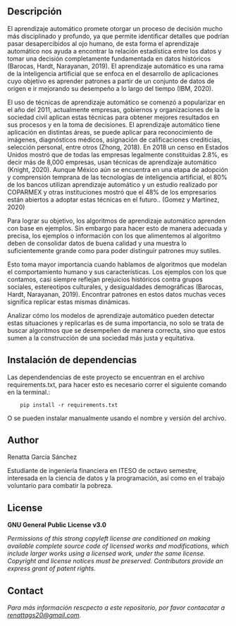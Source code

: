 ## Descripción

El aprendizaje automático promete otorgar un proceso de decisión mucho más disciplinado y profundo, ya que permite identificar detalles que podrían pasar desapercibidos al ojo humano, de esta forma el aprendizaje automático nos ayuda a encontrar la relación estadística entre los datos y tomar una decisión completamente fundamentada en datos históricos (Barocas, Hardt, Narayanan, 2019). El aprendizaje automático es una rama de la inteligencia artificial que se enfoca en el desarrollo de aplicaciones cuyo objetivo es aprender patrones a partir  de un conjunto de datos de origen e ir mejorando su desempeño a lo largo del tiempo (IBM, 2020). 
	
El uso de técnicas de aprendizaje automático se comenzó a popularizar en el año del 2011, actualmente empresas, gobiernos y organizaciones de la sociedad civil aplican estas técnicas para obtener mejores resultados en sus procesos y en la toma de decisiones. El aprendizaje automático tiene aplicación en distintas áreas, se puede aplicar para reconocimiento de imágenes, diagnósticos médicos, asignación de calificaciones crediticias, selección personal, entre otros (Zhong, 2018). En 2018 un censo en Estados Unidos mostró que de todas las empresas legalmente constituidas 2.8%, es decir más de 8,000 empresas, usan técnicas de aprendizaje automático (Knight, 2020). Aunque México aún se encuentra en una etapa de adopción y comprensión temprana de las tecnologías de inteligencia artificial, el 80% de los bancos utilizan aprendizaje automático y un estudio realizado por COPARMEX y otras instituciones mostró que el 48% de los empresarios están abiertos a adoptar estas técnicas en el futuro.. (Gomez y Martinez, 2020)
	
Para lograr su objetivo, los algoritmos de aprendizaje automático aprenden con base en ejemplos. Sin embargo para hacer esto de manera adecuada y precisa, los ejemplos o información con los que alimentemos al algoritmo deben de consolidar  datos de buena calidad y una muestra lo suficientemente grande como para poder distinguir patrones muy sutiles.  

Esto toma mayor importancia cuando hablamos de algoritmos que modelan el comportamiento humano y sus características. Los ejemplos con los que contamos, casi siempre reflejan prejuicios históricos contra grupos sociales, estereotipos culturales, y desigualdades demográficas (Barocas, Hardt, Narayanan, 2019). Encontrar patrones en estos datos muchas veces significa replicar estas mismas dinámicas.

Analizar cómo los modelos de aprendizaje automático pueden detectar estas situaciones y replicarlas es de suma importancia, no solo se trata de buscar algoritmos que se desempeñen de manera correcta, sino que estos sumen a la construcción de una sociedad más justa y equitativa. 

## Instalación de dependencias

Las dependendencias de este proyecto se encuentran en el archivo requirements.txt, para hacer esto es necesario correr el siguiente comando en la terminal.:

        pip install -r requirements.txt
        
O se pueden instalar manualmente usando el nombre y versión del archivo.


## Author
Renatta García Sánchez

Estudiante de ingeniería financiera en ITESO de octavo semestre, interesada en la ciencia de datos y la programación, así como en el trabajo voluntario para combatir la pobreza. 


## License
**GNU General Public License v3.0** 

*Permissions of this strong copyleft license are conditioned on making available 
complete source code of licensed works and modifications, which include larger 
works using a licensed work, under the same license. Copyright and license notices 
must be preserved. Contributors provide an express grant of patent rights.*

## Contact
*Para más información rescpecto a este repositorio, por favor contacatar a renattags20@gmail.com.*